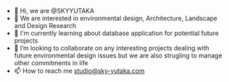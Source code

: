 - 👋 Hi, we are @SKYYUTAKA
- 👀 We are interested in environmental design, Architecture, Landscape and Design Research
- 🌱 I'm currently learning about database application for potential future projects
- 💞️ I’m looking to collaborate on any interesting projects dealing with future environmental design issues but we are also strugling to manage other commitments in life
- 📫 How to reach me studio@sky-yutaka.com

<!---
SKYYUTAKA/SKYYUTAKA is a ✨ special ✨ repository because its `README.md` (this file) appears on your GitHub profile.
You can click the Preview link to take a look at your changes.
--->
